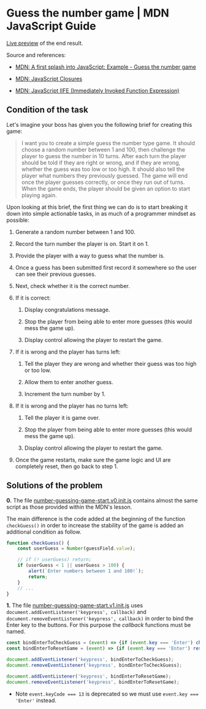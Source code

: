 # Guess the number game | MDN JavaScript Guide

[Live preview](https://metalevel-tech.github.io/js_homework/mdn.study/exercise_guess_the_number_game/number-guessing-game-start.index.html) of the end result. 

Source and references:

* [MDN: A first splash into JavaScript: Example - Guess the number game](https://developer.mozilla.org/en-US/docs/Learn/JavaScript/First_steps/A_first_splash#example_%E2%80%94_guess_the_number_game)

* [MDN: JavaScript Closures](https://developer.mozilla.org/en-US/docs/Web/JavaScript/Closures)

* [MDN: JavaScript IIFE (Immediately Invoked Function Expression)](https://developer.mozilla.org/en-US/docs/Glossary/IIFE)

## Condition of the task

Let's imagine your boss has given you the following brief for creating this game:

> I want you to create a simple guess the number type game. It should choose a random number between 1 and 100, then challenge the player to guess the number in 10 turns. After each turn the player should be told if they are right or wrong, and if they are wrong, whether the guess was too low or too high. It should also tell the player what numbers they previously guessed. The game will end once the player guesses correctly, or once they run out of turns. When the game ends, the player should be given an option to start playing again.

Upon looking at this brief, the first thing we can do is to start breaking it down into simple actionable tasks, in as much of a programmer mindset as possible:

1. Generate a random number between 1 and 100.

2. Record the turn number the player is on. Start it on 1.

3. Provide the player with a way to guess what the number is.

4. Once a guess has been submitted first record it somewhere so the user can see their previous guesses.

5. Next, check whether it is the correct number.

6. If it is correct:

    1. Display congratulations message.

    2. Stop the player from being able to enter more guesses (this would mess the game up).

    3. Display control allowing the player to restart the game.

7. If it is wrong and the player has turns left:

    1. Tell the player they are wrong and whether their guess was too high or too low.

    2. Allow them to enter another guess.

    3. Increment the turn number by 1.

8. If it is wrong and the player has no turns left:

    1. Tell the player it is game over.

    2. Stop the player from being able to enter more guesses (this would mess the game up).

    3. Display control allowing the player to restart the game.

9. Once the game restarts, make sure the game logic and UI are completely reset, then go back to step 1.

## Solutions of the problem

**0.** The file [number-guessing-game-start.v0.init.js](number-guessing-game-start.v0.init.js) contains almost the same script as those provided within the MDN's lesson.

The main difference is the code added at the beginning of the function `checkGuess()` in order to increase the stability of the game is added an additional condition as follow.
```js
function checkGuess() {
    const userGuess = Number(guessField.value);

    // if (! userGuess) return;
    if (userGuess < 1 || userGuess > 100) {
        alert(`Enter numbers between 1 and 100!`);
        return;
    }
    // ...
}
``` 

**1.** The file [number-guessing-game-start.v1.init.js](number-guessing-game-start.v1.init.js) uses `document.addEventListener('keypress', callback)` and `document.removeEventListener('keypress', callback)` in order to bind the Enter key to the buttons. For this purpose the *callback* functions must be named. 

```js
const bindEnterToCheckGuess = (event) => {if (event.key === 'Enter') checkGuess();};
const bindEnterToResetGame = (event) => {if (event.key === 'Enter') resetGame();};

document.addEventListener('keypress', bindEnterToCheckGuess);
document.removeEventListener('keypress', bindEnterToCheckGuess);

document.addEventListener('keypress', bindEnterToResetGame);
document.removeEventListener('keypress', bindEnterToResetGame);
```

* Note `event.keyCode === 13` is deprecated so we must use `event.key === 'Enter'` instead. 
